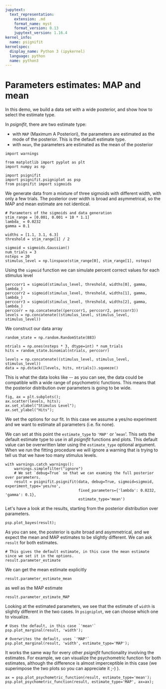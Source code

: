 ```yaml
---
jupytext:
  text_representation:
    extension: .md
    format_name: myst
    format_version: 0.13
    jupytext_version: 1.16.4
kernel_info:
  name: psignifit
kernelspec:
  display_name: Python 3 (ipykernel)
  language: python
  name: python3
---
```


# Parameters estimates: MAP and mean

In this demo, we build a data set with a wide posterior, and show how to select the estimate type.

In *psignifit*, there are two estimate type:
- with `MAP` (Maximum A Posteriori), the parameters are estimated as the mode of the posterior. This is the default estimate type.
- with `mean`, the parameters are estimated as the mean of the posterior


```{code-cell} ipython3
import warnings

from matplotlib import pyplot as plt
import numpy as np

import psignifit
import psignifit.psigniplot as psp
from psignifit import sigmoids
```

We generate data from a mixture of three sigmoids with different width, with
only a few trials. The posterior over width is broad and asymmetrical, so the
MAP and mean estimate are not identical.

```{code-cell} ipython3
# Parameters of the sigmoids and data generation
stim_range = [0.001, 0.001 + 10 * 1.1]
lambda_ = 0.0232
gamma = 0.1

widths = [1.1, 3.1, 6.3]
threshold = stim_range[1] / 2

sigmoid = sigmoids.Gaussian()
num_trials = 3
nsteps = 20
stimulus_level = np.linspace(stim_range[0], stim_range[1], nsteps)

```
Using the `sigmoid` function we can simulate percent correct values for each stimulus level

```{code-cell} ipython3
perccorr1 = sigmoid(stimulus_level, threshold, widths[0], gamma, lambda_)
perccorr2 = sigmoid(stimulus_level, threshold, widths[1], gamma, lambda_)
perccorr3 = sigmoid(stimulus_level, threshold, widths[2], gamma, lambda_)
perccorr = np.concatenate((perccorr1, perccorr2, perccorr3))
levels = np.concatenate((stimulus_level, stimulus_level, stimulus_level))
```


We construct our data array

```{code-cell} ipython3
random_state = np.random.RandomState(883)

ntrials = np.ones(nsteps * 3, dtype=int) * num_trials
hits = random_state.binomial(ntrials, perccorr)

levels = np.concatenate((stimulus_level, stimulus_level, stimulus_level))
data = np.dstack([levels, hits, ntrials]).squeeze()

```

This is what the data looks like -- as you can see, the data could be compatible with a wide range of psychometric functions. This means that the posterior distribution over parameters is going to be wide.

```{code-cell} ipython3
fig, ax = plt.subplots();
ax.scatter(levels, hits);
ax.set_xlabel("Stimulus Level");
ax.set_ylabel("Hits");
```

We set the options for our fit. In this case we assume a yes/no experiment and we want to estimate all parameters (i.e. fix none).

We can set at this point the `estimate_type` to `'MAP'` or '`mean`'. This sets the default estimate type to use in all *psignifit* functions and plots. This default value can be overwritten later using the `estimate_type` optional argument. When we run the fitting procedure we will ignore a warning that is trying to tell us that we have too many stimulus levels.

```{code-cell} ipython3
with warnings.catch_warnings():
    warnings.simplefilter("ignore")
    # We set `debug=True` so that we can examing the full posterior over parameters.
    result = psignifit.psignifit(data, debug=True, sigmoid=sigmoid, experiment_type='yes/no',
                                 fixed_parameters={'lambda': 0.0232, 'gamma': 0.1},
                                 estimate_type='mean')
```

Let's have a look at the results, starting from the posterior distribution over parameters.

```{code-cell} ipython3
psp.plot_bayes(result);
```

As you can see, the posterior is quite broad and asymmetrical, and we expect the mean and MAP estimates to be slightly different. We can ask `result` for both estimates.

```{code-cell} ipython3
# This gives the default estimate, in this case the mean estimate since we set it in the options.
result.parameter_estimate  
```

We can get the mean estimate explicitly
```{code-cell} ipython3
result.parameter_estimate_mean
```

as well as the MAP estimate
```{code-cell} ipython3
result.parameter_estimate_MAP
```

Looking at the estimated parameters, we see that the estimate of `width` is slightly different in the two cases. 
In `psigniplot`, we can choose which one to visualize.

```{code-cell} ipython3
# Uses the default, in this case `'mean'`
psp.plot_marginal(result, 'width');
```

```{code-cell} ipython3
# Overwrites the default, uses `'MAP'`
psp.plot_marginal(result, 'width', estimate_type='MAP');
```

It works the same way for every other *psignifit* functionality involving the estimates. For example, we can visualize the psychometric function for both estimates, although the difference is almost imperceptible in this case (we superimpose the two plots so you can appreciate it ;-) ).

```{code-cell} ipython3
ax = psp.plot_psychometric_function(result, estimate_type='mean');
psp.plot_psychometric_function(result, estimate_type='MAP', ax=ax);

```

